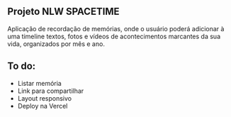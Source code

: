 ## Projeto NLW SPACETIME

Aplicação de recordação de memórias, onde o usuário poderá adicionar à uma timeline textos, fotos e vídeos de acontecimentos marcantes da sua vida, organizados por mês e ano.

## To do:
 - Listar memória
 - Link para compartilhar
 - Layout responsivo
 - Deploy na Vercel